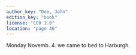 ```yaml
---
author_key: "Dee, John"
edition_key: "book"
license: "CC0 1.0"
location: "page 46"
---
```

Monday Novemb. 4. we came to bed to Harburgh.
